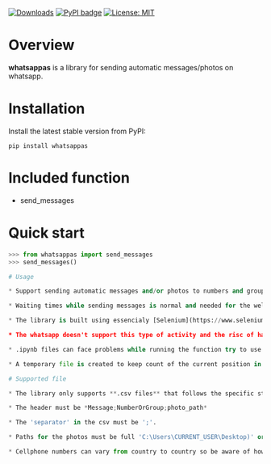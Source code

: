 [![Downloads](https://static.pepy.tech/badge/whatsappas)](https://pepy.tech/project/whatsappas) [![PyPI badge](https://badge.fury.io/py/whatsappas.svg)](https://badge.fury.io/py/whatsappas) [![License: MIT](https://img.shields.io/badge/License-MIT-yellow.svg)](https://opensource.org/licenses/MIT)

# Overview

**whatsappas** is a library for sending automatic messages/photos on whatsapp.

# Installation
Install the latest stable version from PyPI:

```shell
pip install whatsappas
```

# Included function

* send_messages

# Quick start
``` python
>>> from whatsappas import send_messages
>>> send_messages()

# Usage 

* Support sending automatic messages and/or photos to numbers and groups.

* Waiting times while sending messages is normal and needed for the well function of the library and security of your account on whatsapp.

* The library is built using essencialy [Selenium](https://www.selenium.dev/selenium/docs/api/py/api.html) and with all it's caveats.

* The whatsapp doesn't support this type of activity and the risc of having your account banned is significantly even with all the counter measurements made in this library.

* .ipynb files can face problems while running the function try to use .py scripts.

* A temporary file is created to keep count of the current position in the csv file. Set the parameter to *False* if you dont want to start from the previous position.

# Supported file

* The library only supports **.csv files** that follows the specific structure [Example .csv](https://github.com/guilhermehuther/whatsappas/blob/main/example.csv).

* The header must be *Message;NumberOrGroup;photo_path*

* The 'separator' in the csv must be ';'.

* Paths for the photos must be full 'C:\Users\CURRENT_USER\Desktop)' or blank if you just want the message to be sent.

* Cellphone numbers can vary from country to country so be aware of how the Whatsapp API uses your cellphone number pattern in your country [Explication example for Brazilian numbering](https://faq.whatsapp.com/5913398998672934/). In the .csv example file has the USA and Brazil patterns of cellphone number usage respectively.
